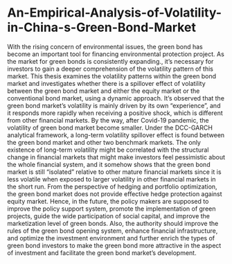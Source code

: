# An-Empirical-Analysis-of-Volatility-in-China-s-Green-Bond-Market

With the rising concern of environmental issues, the green bond has become an important tool for financing environmental protection project. As the market for green bonds is consistently expanding., it’s necessary for investors to gain a deeper comprehension of the volatility pattern of this market. This thesis examines the volatility patterns within the green bond market and investigates whether there is a spillover effect of volatility between the green bond market and either the equity market or the conventional bond market, using a dynamic approach. It’s observed that the green bond market’s volatility is mainly driven by its own “experience”, and it responds more rapidly when receiving a positive shock, which is different from other financial markets. By the way, after Covid-19 pandemic, the volatility of green bond market become smaller. Under the DCC-GARCH analytical framework, a long-term volatility spillover effect is found between the green bond market and other two benchmark markets. The only existence of long-term volatility might be correlated with the structural change in financial markets that might make investors feel pessimistic about the whole financial system, and it somehow shows that the green bond market is still “isolated” relative to other mature financial markets since it is less volatile when exposed to larger volatility in other financial markets in the short run. From the perspective of hedging and portfolio optimization, the green bond market does not provide effective hedge protection against equity market. Hence, in the future, the policy makers are supposed to improve the policy support system, promote the implementation of green projects, guide the wide participation of social capital, and improve the marketization level of green bonds. Also, the authority should improve the rules of the green bond opening system, enhance financial infrastructure, and optimize the investment environment and further enrich the types of green bond investors to make the green bond more attractive in the aspect of investment and facilitate the green bond market’s development.

